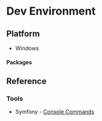 # Dev Environment

## Platform

* Windows

#### Packages


## Reference

### Tools

* Symfony             - [Console Commands](https://symfony.com/doc/current/console.html)
